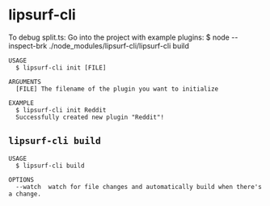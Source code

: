 lipsurf-cli
===========

To debug split.ts:
Go into the project with example plugins: 
$ node --inspect-brk ./node_modules/lipsurf-cli/lipsurf-cli build


```
USAGE
  $ lipsurf-cli init [FILE]

ARGUMENTS
  [FILE] The filename of the plugin you want to initialize

EXAMPLE
  $ lipsurf-cli init Reddit
  Successfully created new plugin "Reddit"!
```


## `lipsurf-cli build`

```
USAGE
  $ lipsurf-cli build

OPTIONS
  --watch  watch for file changes and automatically build when there's a change.
```
